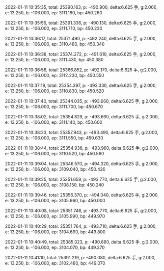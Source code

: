 2022-01-11 10:35:35, total: 25390.163, p: -490.900, delta:6.625 手, g:2.000, e: 13.250, b: -106.000, ep: 3111.180, bp: 450.260

2022-01-11 10:35:56, total: 25391.336, p: -490.130, delta:6.625 手, g:2.000, e: 13.250, b: -106.000, ep: 3111.710, bp: 450.230

2022-01-11 10:36:17, total: 25371.490, p: -492.240, delta:6.625 手, g:2.000, e: 13.250, b: -106.000, ep: 3110.480, bp: 450.340

2022-01-11 10:36:38, total: 25374.272, p: -491.610, delta:6.625 手, g:2.000, e: 13.250, b: -106.000, ep: 3111.430, bp: 450.380

2022-01-11 10:36:58, total: 25366.852, p: -492.170, delta:6.625 手, g:2.000, e: 13.250, b: -106.000, ep: 3112.230, bp: 450.550

2022-01-11 10:37:19, total: 25354.397, p: -493.330, delta:6.625 手, g:2.000, e: 13.250, b: -106.000, ep: 3110.830, bp: 450.520

2022-01-11 10:37:40, total: 25344.035, p: -493.660, delta:6.625 手, g:2.000, e: 13.250, b: -106.000, ep: 3111.700, bp: 450.670

2022-01-11 10:38:02, total: 25354.829, p: -493.660, delta:6.625 手, g:2.000, e: 13.250, b: -106.000, ep: 3111.140, bp: 450.600

2022-01-11 10:38:23, total: 25357.943, p: -493.490, delta:6.625 手, g:2.000, e: 13.250, b: -106.000, ep: 3111.550, bp: 450.630

2022-01-11 10:38:44, total: 25354.936, p: -493.960, delta:6.625 手, g:2.000, e: 13.250, b: -106.000, ep: 3110.520, bp: 450.560

2022-01-11 10:39:04, total: 25346.570, p: -494.320, delta:6.625 手, g:2.000, e: 13.250, b: -106.000, ep: 3109.040, bp: 450.420

2022-01-11 10:39:25, total: 25351.659, p: -493.770, delta:6.625 手, g:2.000, e: 13.250, b: -106.000, ep: 3108.150, bp: 450.240

2022-01-11 10:39:46, total: 25356.370, p: -494.040, delta:6.625 手, g:2.000, e: 13.250, b: -106.000, ep: 3105.960, bp: 450.000

2022-01-11 10:40:08, total: 25351.746, p: -493.770, delta:6.625 手, g:2.000, e: 13.250, b: -106.000, ep: 3105.990, bp: 449.970

2022-01-11 10:40:29, total: 25351.764, p: -493.710, delta:6.625 手, g:2.000, e: 13.250, b: -106.000, ep: 3104.690, bp: 449.800

2022-01-11 10:40:49, total: 25385.023, p: -490.890, delta:6.625 手, g:2.000, e: 13.250, b: -106.000, ep: 3104.070, bp: 449.370

2022-01-11 10:41:10, total: 25391.219, p: -490.080, delta:6.625 手, g:2.000, e: 13.250, b: -106.000, ep: 3102.480, bp: 449.070
